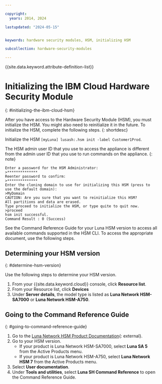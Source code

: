 ```yaml
---

copyright:
  years: 2014, 2024

lastupdated: "2024-05-15"


keywords: hardware security modules, HSM, initializing HSM

subcollection: hardware-security-modules

---
```


{{site.data.keyword.attribute-definition-list}}

# Initializing the IBM Cloud Hardware Security Module
{: #initializing-the-ibm-cloud-hsm}

After you have access to the Hardware Security Module (HSM), you must initialize the HSM. You might also need to reinitialize it in the future. To initialize the HSM, complete the following steps.
{: shortdesc}

Initialize the HSM `[myLuna] lusash:.hsm init -label Customer1Prod`.

The HSM admin user ID that you use to access the appliance is different from the admin user ID that you use to run commands on the appliance.
{: note}


   ```text
   Enter a password for the HSM Administrator:
   >**************
   Reenter password to confirm:
   >**************
   Enter the cloning domain to use for initializing this HSM (press to use the default domain):
   >MyDomain
   CAUTION: Are you sure that you want to reinitialize this HSM?
   All partitions and data are erased.
   Type proceed to initialize the HSM, or type quite to quit now.
   >proceed
   hsm init successful.
   Command Result : 0 (Success)
   ```

See the Command Reference Guide for your Luna HSM version to access all available commands supported in the HSM CLI.
To access the appropriate document, use the following steps.

## Determining your HSM version
{: #determine-hsm-version}

Use the following steps to determine your HSM version.

1. From your {{site.data.keyword.cloud}} console, click **Resource list**.
2. From your Resource list, click **Devices** 
3. Under **Server details**, the model type is listed as **Luna Network HSM-SA7000** or **Luna Network HSM-A750**.

## Going to the Command Reference Guide
{: #going-to-command-reference-guide}

1. Go to the [Luna Network HSM Product Documentation](https://thalesdocs.com/gphsm/Content/luna/usb/luna_usb_releases.htm){: external}.
2. Go to your HSM version.
   - If your product is Luna Network HSM-SA7000, select **Luna SA 5** from the Active Products menu.
   - If your product is Luna Network HSM-A750, select **Luna Network HSM 7** from the Active Products menu.
3. Select **User documentation**.
4. Under **Tools and utilities**, select **Luna SH Command Reference** to open the Command Reference Guide.
